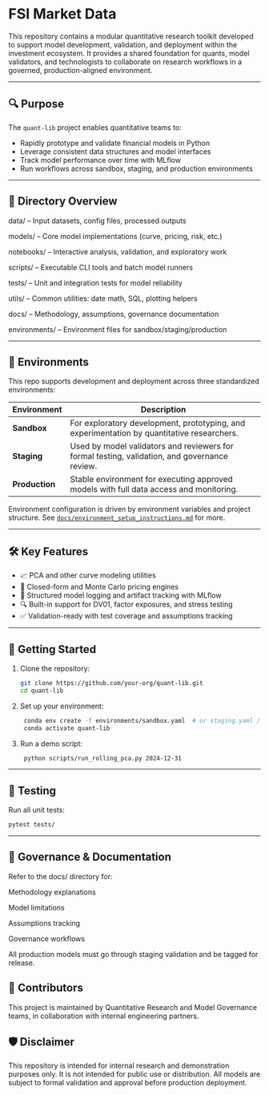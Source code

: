 # FSI Market Data

This repository contains a modular quantitative research toolkit developed to support model development, validation, and deployment within the investment ecosystem. It provides a shared foundation for quants, model validators, and technologists to collaborate on research workflows in a governed, production-aligned environment.  

---

## 🔍 Purpose

The `quant-lib` project enables quantitative teams to:
- Rapidly prototype and validate financial models in Python 
- Leverage consistent data structures and model interfaces
- Track model performance over time with MLflow
- Run workflows across sandbox, staging, and production environments

---

## 📁 Directory Overview
data/ – Input datasets, config files, processed outputs

models/ – Core model implementations (curve, pricing, risk, etc.)

notebooks/ – Interactive analysis, validation, and exploratory work

scripts/ – Executable CLI tools and batch model runners

tests/ – Unit and integration tests for model reliability

utils/ – Common utilities: date math, SQL, plotting helpers

docs/ – Methodology, assumptions, governance documentation

environments/ – Environment files for sandbox/staging/production



---

## 🚦 Environments

This repo supports development and deployment across three standardized environments:

| Environment | Description |
|-------------|-------------|
| **Sandbox** | For exploratory development, prototyping, and experimentation by quantitative researchers. |
| **Staging** | Used by model validators and reviewers for formal testing, validation, and governance review. |
| **Production** | Stable environment for executing approved models with full data access and monitoring. |

Environment configuration is driven by environment variables and project structure. See [`docs/environment_setup_instructions.md`](docs/environment_setup_instructions.md) for more.

---

## 🛠️ Key Features

- 📈 PCA and other curve modeling utilities
- 🧮 Closed-form and Monte Carlo pricing engines
- 🧾 Structured model logging and artifact tracking with MLflow
- 🔍 Built-in support for DV01, factor exposures, and stress testing
- ✅ Validation-ready with test coverage and assumptions tracking

---

## 🚀 Getting Started

1. Clone the repository:
   ```bash
   git clone https://github.com/your-org/quant-lib.git
   cd quant-lib
2. Set up your environment:
   ```bash
    conda env create -f environments/sandbox.yaml  # or staging.yaml / production.yaml
    conda activate quant-lib
3. Run a demo script:
   ```bash
    python scripts/run_rolling_pca.py 2024-12-31

---

## 🧪 Testing

Run all unit tests:
  ```bash
  pytest tests/
  ```

---

## 📄 Governance & Documentation

Refer to the docs/ directory for:

Methodology explanations

Model limitations

Assumptions tracking

Governance workflows

All production models must go through staging validation and be tagged for release.

## 👥 Contributors
This project is maintained by Quantitative Research and Model Governance teams, in collaboration with internal engineering partners.

## 🛡️ Disclaimer
This repository is intended for internal research and demonstration purposes only. It is not intended for public use or distribution. All models are subject to formal validation and approval before production deployment.

